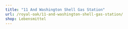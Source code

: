 ```yaml
---
title: "11 And Washington Shell Gas Station"
url: /royal-oak/11-and-washington-shell-gas-station/
shop: Lebensmittel
---
```

